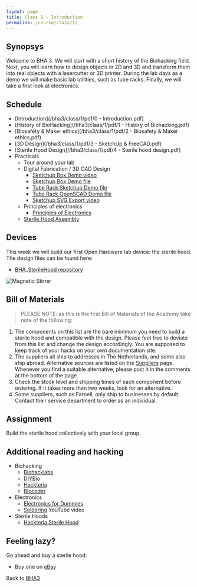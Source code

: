 ```yaml
---
layout: page
title: Class 1 - Introduction
permalink: /course/class/1/
---
```


## Synopsys

Welcome to BHA 3. We will start with a short history of the Biohacking field. Next, you will learn how to design objects in 2D and 3D and transform them into real objects with a lasercutter or 3D printer. During the lab days as a demo we will make basic lab utilities, such as tube racks. Finally, we will take a first look at electronics.

## Schedule

* [Introduction](/bha3/class/1/pdf/0 - Introduction.pdf)
* [History of BioHacking](/bha3/class/1/pdf/1 - History of Biohacking.pdf)
* [Biosafety & Maker ethics](/bha3/class/1/pdf/2 - Biosafety & Maker ethics.pdf)
* [3D Design](/bha3/class/1/pdf/3 - SketchUp & FreeCAD.pdf)
* [Sterile Hood Design](/bha3/class/1/pdf/4 - Sterile hood design.pdf)
* Practicals
  * Tour around your lab
  * Digital Fabrication / 3D CAD Design
    * [Sketchup Box Demo video](https://vimeo.com/156572816)
    * [Sketchup Box Demo file](/bha3/class/1/files/DemoBox.skp)
    * [Tube Rack Sketchup Demo file](/bha3/class/1/files/TubeRack.skp)
    * [Tube Rack OpenSCAD Demo file](/bha3/class/1/files/TubeRack.scad)
    * [Sketchup SVG Export video](https://vimeo.com/album/3816400/video/156577776)
  * Principles of electronics
    * [Principles of Electronics](/bha3/class/1/pdf/Principles.of.Electronics.pdf)
  * [Sterile Hood Assembly](https://github.com/BioHackAcademy/BHA_SterileHood/blob/master/SterileHood-Assembly.pdf)

## Devices

This week we will build our first Open Hardware lab device: the sterile hood. The design files can be found here:

* [BHA_SterileHood repository](http://www.github.com/biohackacademy/BHA_SterileHood)

![Magnetic Stirrer](/bha3/class/1/SterileHood.png)

## Bill of Materials

> PLEASE NOTE: as this is the first Bill of Materials of the Academy take note of the following:

1. The components on this list are the bare minimum you need to build a sterile hood and compatible with the design. Please feel free to deviate from this list and change the design accordingly. You are supposed to keep track of your hacks on your own documentation site.
2. The suppliers all ship to addresses in The Netherlands, and some also ship abroad. Alternative sources are listed on the [Suppliers](/suppliers/) page. Whenever you find a suitable alternative, please post it in the comments at the bottom of the page.
3. Check the stock level and shipping times of each component before ordering. If it takes more than two weeks, look for an alternative.
4. Some suppliers, such as Farnell, only ship to businesses by default. Contact their service department to order as an individual.

## Assignment

Build the sterile hood collectively with your local group.

## Additional reading and hacking

* Biohacking
  * [Biohacklabs](http://www.biohacklabs.org)
  * [DIYBio](http://www.diybio.org)
  * [Hackteria](http://www.hackteria.org)
  * [Biocoder](http://www.biocoder.com)
* Electronics
  * [Electronics for Dummies](http://www.amazon.com/Electronics-For-Dummies-Cathleen-Shamieh/dp/0470286970)
  * [Soldering](https://www.youtube.com/watch?v=oqV2xU1fee8) YouTube video
* Sterile Hoods
  * [Hackteria Sterile Hood](http://hackteria.org/wiki/index.php/DIY_Sterlisation_Hood)

## Feeling lazy?

Go ahead and buy a sterile hood:

* Buy one on [eBay](http://www.ebay.com/bhp/laminar-flow-hood)


Back to [BHA3](/bha3/)
